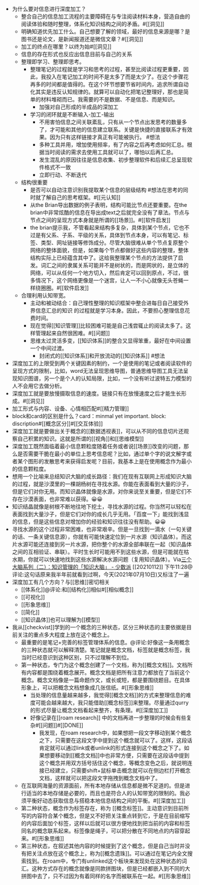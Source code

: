 - 为什么要对信息进行深度加工？
    - 整合自己的信息加工流程的主要障碍在与专注阅读材料本身，营造自由的阅读体验和随时整理，体系化知识结构之间的矛盾。#[[洞见]]
    - 明确知道优先加工什么。自己想要了解的领域，最好的信息来源是哪？是图书还是论文，是新闻报道还是微信文章？#[[洞见]]
    - 加工的终点在哪里？以终为始#[[洞见]]
    - 信息的存在形式也反应出信息目前与自己的关系
    - 整理即学习、整理即思考。
        - 整理笔记的过程就是学习和思考的过程，甚至比阅读过程更重要，因此，我投入在笔记加工的时间不是太多了而是太少了。在这个步骤花再多的时间都是值得的。在这个环节想要节省时间内，追求所谓自动化其实是违反认知规律的。就算可以自动化把笔记整理好，那也是简单的材料堆砌而已。我需要的不是数据、不是信息、而是知识。
            - 加强对自己形成的半成品的深加工
        - 学习的闭环就是不断输入-加工-输出
            - 不用害怕信息之间关联紊乱，只有从一个节点出发思考的数量多了，才可能和其他的信息建立联系。关键是快捷的直接联系才有效果。因为只有这样链接才真正有可能被执行。 #想法
            - 多种工具并用，增加使用频率，有了内容之后再考虑如何汇总。根据当时阅读的需求去使用工具就可以了，哪怕以后再汇总。
            - 发生混乱的原因往往是信息收集、初步整理软件和后续汇总呈现软件格式不一致
            - 立即行动、不断迭代
    - 结构很重要
        - 是否可以自动注意识别我提取某个信息的层级结构 #想法在思考的同时就了解自己的思考框架。#[[元认知]]
        - 从the Brian导出数据的例子表明，结构可能比节点还要重要。在the brian中非常炫酷的信息在导出成text之后就完全没有了章法。节点与节点之间的呈现方式本身就是所谓的[[场景]]。#[[软件启发]]
        - the brian提示我，不管看起来结构多复杂，具体到某个节点，它也不过是有父系、子系、平级的关系，具体到节点本身，可以有笔记、标签、类型、网址链接等修饰成分。尽管大脑很难从单个节点复原整个网络的整体面貌，但是，如果每个节点都做好这些内容的整理，整体结构实际上已经蕴含其中了。这给我整理某个节点的方法提供了启发。词汇之间的隶属关系可能并不是树状的，而是网状的，是立体的网络，可以从任何一个地方切入，然后肯定可以回到原点，不过，很多情况下，这个网络更像是一个迷宫，让人一不小心就像无头苍蝇一样绕圈圈。#[[软件启发]]
    - 合理利用认知带宽。
        - 主动和被动结合：自己理性整理的知识框架中整合进每日自己接受外界信息汇总的知识 的过程就是学习本身。因此，不要担心整理信息花费时间。
        - 现在觉得[[知识管理]]比较困难可能是自己浅尝辄止的阅读太多了。这样管理起来自然很困难。#[[问题]]
        - 思维太过灵活多变，[[知识体系]]的整合又显得笨重，最好在中间设置一个中间过渡。
            - 封闭式的[[知识体系]]和开放流动的[[知识体系]] #想法
- 深度加工的上限受到两个关键因素的制约，一个是使用的笔记或者阅读软件的呈现方式的限制，比如，word无法呈现思维导图，普通思维导图工具无法呈现知识图谱，另一个是个人的认知局限，比如，一个没有听过波特五力模型的人不会用它去做分析。
- 深度加工就是要放慢摄取信息的速度。链接只有在放慢速度之后才能生长形成。#[[洞见]]
- 加工形式与内容、设备、心情相匹配#[[精力管理]]
- block和card的区别是什么？card：minmal yet important. block: discription#[[概念区分]]#[[交互体验]]
- 深度加工就是要做出关于概念的[[数据透视表]]，可以从不同的信息切片还观察自己积累的知识。这就是所谓的[[视角]]和[[思维模型]]
- 深度加工既然面临着最小信息颗粒度随着任务或者说[[场景]]改变的问题，那么是否需要干脆在最小的单位上思考信息呢？比如，通过单个字的说文解字或者某个图形的发散思考来获得启发呢？目前，我基本上是在使用概念作为最小的信息颗粒度。
- 想用一个比喻来总结知识大脑的成长路径：我们在现有互联网上形成知识大脑的过程，就是沙漠里的一棵胡杨树在寻找水源。你能在表面看到大量的沙子，但是它们对你无用。而知识晶体就像是水源，对你来说至关重要，但是它们不存在沙漠表面，也非常难以获得。😀😀
- 知识结晶就像是树根不断地往地下挖土，寻找水源的过程。你当然可以轻松在表面找到大量沙子，但是它们对你的成长几乎无用。「百度一下」能找到浅显的信息，但是这些信息对增加你的经验和知识往往没有帮助。😀😀
- 寻找水源的这个过程非常困难，也非常艰辛。但是一旦找到一滴水（一句关键的话、一条关键信息源），你就有可能快速定位到一片水源（知识晶体）。而这片水源可能还连接到另一片水源，把你整个的水源全部串联在一起（知识晶体之间的互相验证、串联）。平时生长时可能用不到这些水源，但是可能就在枯水期，你就可以快速地找到这些水源解决水源问题（复用知识晶体）。Via[三个大脑系列（二）：知识管理的「知识大脑」 - 少数派](https://sspai.com/post/61766) [[20210112]] 下午11:28@评论:这句话原来我半年前就看到过啊，今天(2021年07月10日)又标注了一遍
- 深度加工有几个方向？与[[思维]]密切相关
    - [[体系化]]@评论:和[[结构化]]相似#[[相似概念]]
    - [[可视化]]
    - [[形象思维]]
    - [[简化]]
    - [[知识晶体]]也可以理解为[[模型]]
- 我从[[checkvist]]学到的一个概念的三种状态，区分三种状态的主要依据是目前关注的重点多大程度上放在这个概念上。
    - 最重要的是笔记+完善的标签管理体系的信息。@评论:好像这一条用概念的三种状态就可以解释清楚。笔记就是概念文档，标签就是概念标签，我当时已经意识到这种区别，只不过理解不到位。
    - 第一种状态，专门为这个概念创建了一个文档，称为[[概念文档]]。文档所有内容都是围绕着概念展开。概念文档是把所有注意力都放在了当前这个概念。概念文档像是一篇命题作文，或长或短，都是要围绕题目。在具体形象上，可以把概念文档想象成几张信纸。#[[形象思维]]
        - 当处理的信息量越来越多，我觉得[[概念文档]]的方式来整理信息的难度可能会越来越大，我只能借助[[概念标签]]来整理。尽量通过qurry的形式尽量让概念文档看起来整齐，有条理。#[[深度加工]]
        - 好像记录在[[roam research]] 中的文档再进一步整理的时候会有些复杂#[[问题]]#[[DONE]]
            - 我发现，在roam research中，如果想把一段文字移动到某个概念之下，只需要在这段文字中提到这个概念就可以了。这样，这段话肯定就可以通过link或者unlink的形式连接到这个概念之下了。如果想要移动到[[概念文档]]中也非常方便，只需要在这段话中提到这个概念并用双方括号括住这个概念，等概念变色之后，就说明连接已经建立，只需要shift+鼠标单击概念就可以在侧边栏打开概念文档，这样就可以把这段文字拖拽到概念文档中了。
    - 在互联网海量的资源面前，所有本地存储从信息都是微不足道的。但是进行适当的本地存储是必要的，而且也是符合人的认知带宽的限制的。我必须平衡好动态获取信息与搭稳本地信息结构之间的平衡。#[[深度加工]]
    - 第二种状态，概念作为标签存在，称为 [[概念标签]]。主动意识到目前所写的内容符合某个概念，但是又不好把关注重点转到它，于是在目前缩写的内容后面加个标签，这样以后就可以很方便地找到把当前的内容和标签同名的概念联系起来。标签像是绳子，可以把分散在不同地点的内容穿起来。#[[形象思维]]
    - 第三种状态，在叙述其他内容的时候提到了这个概念，但是自己当时并没有把关注点放在这个概念上，称为[[概念遗珠]]。可以通过在笔记内全文搜索找到。在roam中，专门有unlinked这个板块来发现处在这种状态的词汇。这种方式存在的概念就像是同款拼图块，但是已经都嵌入到不同的大拼图中去了，只不过因为有着同样的名字而被联系在一起。#[[形象思维]]
